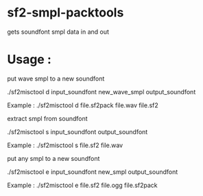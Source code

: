 # sf2-smpl-packtools
gets soundfont smpl data in and out

# Usage :

put wave smpl to a new soundfont

./sf2misctool d input_soundfont new_wave_smpl output_soundfont

Example : 
./sf2misctool d file.sf2pack file.wav file.sf2

extract smpl from soundfont

./sf2misctool s input_soundfont output_soundfont

Example : 
./sf2misctool s file.sf2 file.wav

put any smpl to a new soundfont

./sf2misctool e input_soundfont new_smpl output_soundfont

Example :
./sf2misctool e file.sf2 file.ogg file.sf2pack
